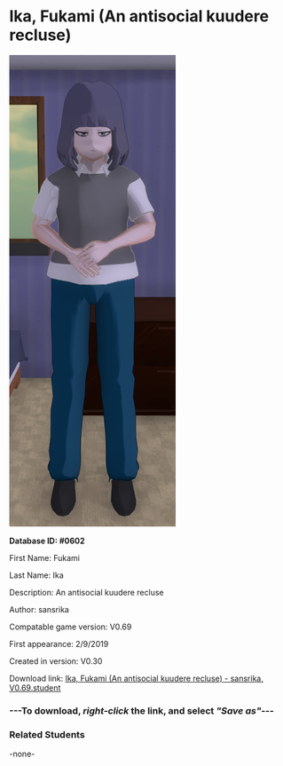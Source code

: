 # Ika, Fukami (An antisocial kuudere recluse)

<img src="../../Files/Images/Ika, Fukami (An antisocial kuudere recluse).png" title="Ika, Fukami (An antisocial kuudere recluse) - sansrika, V0.69">

**Database ID: #0602**

First Name: Fukami

Last Name: Ika

Description: An antisocial kuudere recluse

Author: sansrika

Compatable game version: V0.69

First appearance: 2/9/2019

Created in version: V0.30

Download link: <a href="https://raw.githubusercontent.com/Arbiter1223/Daigaku-Gurashi-Custom-Students/master/Files/Student%20Files/Ika%2C%20Fukami%20(An%20antisocial%20kuudere%20recluse)%20-%20sansrika%2C%20V0.69.student">Ika, Fukami (An antisocial kuudere recluse) - sansrika, V0.69.student</a>

### ---**To download, _right-click_ the link, and select _"Save as"_**---

### Related Students

-none-
